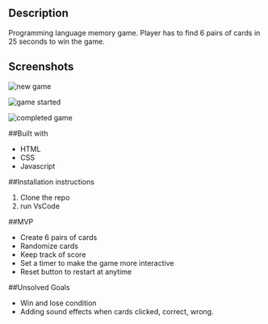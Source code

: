 ## Description

Programming language memory game. Player has to find 6 pairs of cards in 25 seconds to win the game. 

## Screenshots

![new game](https://user-images.githubusercontent.com/64098042/197345494-ffa36836-2437-4642-a44c-e0acaa27eb63.png)

![game started](https://user-images.githubusercontent.com/64098042/197345508-49c7dbfe-9a75-49b8-86c3-5eb99080870d.png)

![completed game](https://user-images.githubusercontent.com/64098042/197345517-fd29d755-9c69-4a69-abd2-0d4c13ab6572.png)

##Built with
* HTML
* CSS
* Javascript

##Installation instructions
1. Clone the repo
2. run VsCode

##MVP
* Create 6 pairs of cards
* Randomize cards
* Keep track of score
* Set a timer to make the game more interactive
* Reset button to restart at anytime

##Unsolved Goals
* Win and lose condition
* Adding sound effects when cards clicked, correct, wrong.
